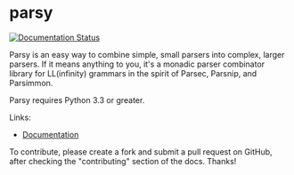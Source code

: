 # parsy

[![Documentation Status](https://readthedocs.org/projects/parsy/badge/?version=latest)](http://parsy.readthedocs.io/en/latest/?badge=latest)


Parsy is an easy way to combine simple, small parsers into complex,
larger parsers.  If it means anything to you, it's a monadic parser
combinator library for LL(infinity) grammars in the spirit of Parsec,
Parsnip, and Parsimmon.

Parsy requires Python 3.3 or greater.

Links:

* [Documentation](https://readthedocs.org/projects/parsy/badge/?version=latest)

To contribute, please create a fork and submit a pull request on GitHub, after
checking the "contributing" section of the docs. Thanks!
